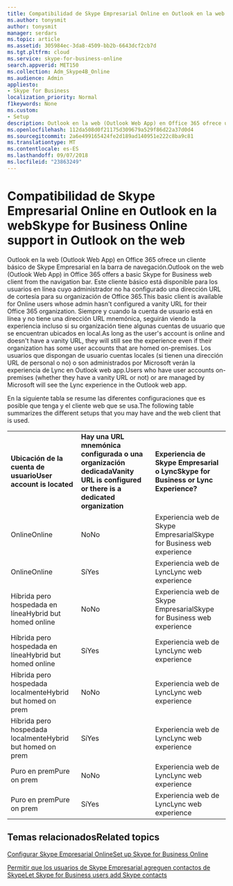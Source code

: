 ```yaml
---
title: Compatibilidad de Skype Empresarial Online en Outlook en la web
ms.author: tonysmit
author: tonysmit
manager: serdars
ms.topic: article
ms.assetid: 305984ec-3da8-4509-bb2b-6643dcf2cb7d
ms.tgt.pltfrm: cloud
ms.service: skype-for-business-online
search.appverid: MET150
ms.collection: Adm_Skype4B_Online
ms.audience: Admin
appliesto:
- Skype for Business
localization_priority: Normal
f1keywords: None
ms.custom:
- Setup
description: Outlook en la web (Outlook Web App) en Office 365 ofrece un cliente básico de Skype Empresarial en la barra de navegación. Este cliente básico está disponible para los usuarios en línea cuyo administrador no ha configurado una dirección URL de cortesía para su organización de Office 365. Siempre y cuando la cuenta de usuario está en línea y no tiene una dirección URL mnemónica, seguirán viendo la experiencia incluso si su organización tiene algunas cuentas de usuario que se encuentran ubicados en local. Los usuarios que dispongan de usuario cuentas locales (si tienen una dirección URL de personal o no) o son administrados por Microsoft verán la experiencia de Lync en Outlook web app.
ms.openlocfilehash: 112da508d0f21175d309679a529f86d22a37d0d4
ms.sourcegitcommit: 2a6e499165424fe2d189ad140951e222c8ba9c81
ms.translationtype: MT
ms.contentlocale: es-ES
ms.lasthandoff: 09/07/2018
ms.locfileid: "23863249"
---
```

# <a name="skype-for-business-online-support-in-outlook-on-the-web"></a><span data-ttu-id="97c5a-106">Compatibilidad de Skype Empresarial Online en Outlook en la web</span><span class="sxs-lookup"><span data-stu-id="97c5a-106">Skype for Business Online support in Outlook on the web</span></span>

<span data-ttu-id="97c5a-107">Outlook en la web (Outlook Web App) en Office 365 ofrece un cliente básico de Skype Empresarial en la barra de navegación.</span><span class="sxs-lookup"><span data-stu-id="97c5a-107">Outlook on the web (Outlook Web App) in Office 365 offers a basic Skype for Business web client from the navigation bar.</span></span> <span data-ttu-id="97c5a-108">Este cliente básico está disponible para los usuarios en línea cuyo administrador no ha configurado una dirección URL de cortesía para su organización de Office 365.</span><span class="sxs-lookup"><span data-stu-id="97c5a-108">This basic client is available for Online users whose admin hasn't configured a vanity URL for their Office 365 organization.</span></span> <span data-ttu-id="97c5a-109">Siempre y cuando la cuenta de usuario está en línea y no tiene una dirección URL mnemónica, seguirán viendo la experiencia incluso si su organización tiene algunas cuentas de usuario que se encuentran ubicados en local.</span><span class="sxs-lookup"><span data-stu-id="97c5a-109">As long as the user's account is online and doesn't have a vanity URL, they will still see the experience even if their organization has some user accounts that are homed on-premises.</span></span> <span data-ttu-id="97c5a-110">Los usuarios que dispongan de usuario cuentas locales (si tienen una dirección URL de personal o no) o son administrados por Microsoft verán la experiencia de Lync en Outlook web app.</span><span class="sxs-lookup"><span data-stu-id="97c5a-110">Users who have user accounts on-premises (whether they have a vanity URL or not) or are managed by Microsoft will see the Lync experience in the Outlook web app.</span></span>
  
<span data-ttu-id="97c5a-111">En la siguiente tabla se resume las diferentes configuraciones que es posible que tenga y el cliente web que se usa.</span><span class="sxs-lookup"><span data-stu-id="97c5a-111">The following table summarizes the different setups that you may have and the web client that is used.</span></span>
  
||||
|:-----|:-----|:-----|
|<span data-ttu-id="97c5a-112">**Ubicación de la cuenta de usuario**</span><span class="sxs-lookup"><span data-stu-id="97c5a-112">**User account is located**</span></span> <br/> |<span data-ttu-id="97c5a-113">**Hay una URL mnemónica configurada o una organización dedicada**</span><span class="sxs-lookup"><span data-stu-id="97c5a-113">**Vanity URL is configured or there is a dedicated organization**</span></span> <br/> |<span data-ttu-id="97c5a-114">**Experiencia de Skype Empresarial o Lync**</span><span class="sxs-lookup"><span data-stu-id="97c5a-114">**Skype for Business or Lync Experience?**</span></span> <br/> |
|<span data-ttu-id="97c5a-115">Online</span><span class="sxs-lookup"><span data-stu-id="97c5a-115">Online</span></span>  <br/> |<span data-ttu-id="97c5a-116">No</span><span class="sxs-lookup"><span data-stu-id="97c5a-116">No</span></span>  <br/> |<span data-ttu-id="97c5a-117">Experiencia web de Skype Empresarial</span><span class="sxs-lookup"><span data-stu-id="97c5a-117">Skype for Business web experience</span></span>  <br/> |
|<span data-ttu-id="97c5a-118">Online</span><span class="sxs-lookup"><span data-stu-id="97c5a-118">Online</span></span>  <br/> |<span data-ttu-id="97c5a-119">Sí</span><span class="sxs-lookup"><span data-stu-id="97c5a-119">Yes</span></span>  <br/> |<span data-ttu-id="97c5a-120">Experiencia web de Lync</span><span class="sxs-lookup"><span data-stu-id="97c5a-120">Lync web experience</span></span>  <br/> |
|<span data-ttu-id="97c5a-121">Híbrida pero hospedada en línea</span><span class="sxs-lookup"><span data-stu-id="97c5a-121">Hybrid but homed online</span></span>  <br/> |<span data-ttu-id="97c5a-122">No</span><span class="sxs-lookup"><span data-stu-id="97c5a-122">No</span></span>  <br/> |<span data-ttu-id="97c5a-123">Experiencia web de Skype Empresarial</span><span class="sxs-lookup"><span data-stu-id="97c5a-123">Skype for Business web experience</span></span>  <br/> |
|<span data-ttu-id="97c5a-124">Híbrida pero hospedada en línea</span><span class="sxs-lookup"><span data-stu-id="97c5a-124">Hybrid but homed online</span></span>  <br/> |<span data-ttu-id="97c5a-125">Sí</span><span class="sxs-lookup"><span data-stu-id="97c5a-125">Yes</span></span>  <br/> |<span data-ttu-id="97c5a-126">Experiencia web de Lync</span><span class="sxs-lookup"><span data-stu-id="97c5a-126">Lync web experience</span></span>  <br/> |
|<span data-ttu-id="97c5a-127">Híbrida pero hospedada localmente</span><span class="sxs-lookup"><span data-stu-id="97c5a-127">Hybrid but homed on prem</span></span>  <br/> |<span data-ttu-id="97c5a-128">No</span><span class="sxs-lookup"><span data-stu-id="97c5a-128">No</span></span>  <br/> |<span data-ttu-id="97c5a-129">Experiencia web de Lync</span><span class="sxs-lookup"><span data-stu-id="97c5a-129">Lync web experience</span></span>  <br/> |
|<span data-ttu-id="97c5a-130">Híbrida pero hospedada localmente</span><span class="sxs-lookup"><span data-stu-id="97c5a-130">Hybrid but homed on prem</span></span>  <br/> |<span data-ttu-id="97c5a-131">Sí</span><span class="sxs-lookup"><span data-stu-id="97c5a-131">Yes</span></span>  <br/> |<span data-ttu-id="97c5a-132">Experiencia web de Lync</span><span class="sxs-lookup"><span data-stu-id="97c5a-132">Lync web experience</span></span>  <br/> |
|<span data-ttu-id="97c5a-133">Puro en prem</span><span class="sxs-lookup"><span data-stu-id="97c5a-133">Pure on prem</span></span>  <br/> |<span data-ttu-id="97c5a-134">No</span><span class="sxs-lookup"><span data-stu-id="97c5a-134">No</span></span>  <br/> |<span data-ttu-id="97c5a-135">Experiencia web de Lync</span><span class="sxs-lookup"><span data-stu-id="97c5a-135">Lync web experience</span></span>  <br/> |
|<span data-ttu-id="97c5a-136">Puro en prem</span><span class="sxs-lookup"><span data-stu-id="97c5a-136">Pure on prem</span></span>  <br/> |<span data-ttu-id="97c5a-137">Sí</span><span class="sxs-lookup"><span data-stu-id="97c5a-137">Yes</span></span>  <br/> |<span data-ttu-id="97c5a-138">Experiencia web de Lync</span><span class="sxs-lookup"><span data-stu-id="97c5a-138">Lync web experience</span></span>  <br/> |
   

## <a name="related-topics"></a><span data-ttu-id="97c5a-139">Temas relacionados</span><span class="sxs-lookup"><span data-stu-id="97c5a-139">Related topics</span></span>
[<span data-ttu-id="97c5a-140">Configurar Skype Empresarial Online</span><span class="sxs-lookup"><span data-stu-id="97c5a-140">Set up Skype for Business Online</span></span>](set-up-skype-for-business-online.md)

[<span data-ttu-id="97c5a-141">Permitir que los usuarios de Skype Empresarial agreguen contactos de Skype</span><span class="sxs-lookup"><span data-stu-id="97c5a-141">Let Skype for Business users add Skype contacts</span></span>](let-skype-for-business-users-add-skype-contacts.md)

  
 
